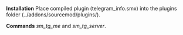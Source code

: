 ﻿**Installation**
Place compiled plugin (telegram_info.smx) into the plugins folder (../addons/sourcemod/plugins/).

**Commands**
*sm_tg_me* and *sm_tg_server*.